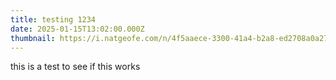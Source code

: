 ```yaml
---
title: testing 1234
date: 2025-01-15T13:02:00.000Z
thumbnail: https://i.natgeofe.com/n/4f5aaece-3300-41a4-b2a8-ed2708a0a27c/domestic-dog_thumb_3x2.jpg
---
```

this is a test to see if this works

